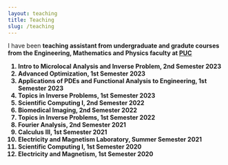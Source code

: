 ```yaml
---
layout: teaching
title: Teaching
slug: /teaching
---
```


I have been <b>teaching assistant <b/>  from undergraduate and gradute courses from the Engineering, Mathematics and Physics faculty at <a href= "https://www.uc.cl/en">PUC <a/>
<ol>
  <li>
    Intro to Microlocal Analysis and Inverse Problem, 2nd Semester 2023
  </li>
  <li>
    Advanced Optimization, 1st Semester 2023
  </li>
 <li>
   Applications of PDEs and Functional Analysis to Engineering, 1st Semester 2023 
 </li>
  <li>
    Topics in Inverse Problems, 1st Semester 2023
  </li>
  <li>
    Scientific Computing I, 2nd Semester 2022
  </li>
  <li>
    Biomedical Imaging, 2nd Semester 2022
  </li>
 <li>
   Topics in Inverse Problems, 1st Semester 2022
 </li>
 <li>
   Fourier Analysis, 2nd Semester 2021
 </li>
 <li>
   Calculus III, 1st Semester 2021
 </li>
 <li>
   Electricity and Magnetism Laboratory, Summer Semester 2021
 </li>
 <li>
   Scientific Computing I, 1st Semester 2020
 </li>
 <li>
   Electricity and Magnetism, 1st Semester 2020
 </li>
</ol>
